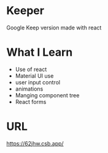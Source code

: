 # Keeper
Google Keep version made with react
# What I Learn
* Use of react
* Material UI use
* user input control
* animations
* Manging component tree
* React forms
# URL
https://62jhw.csb.app/
